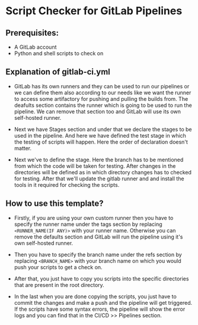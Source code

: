 # Script Checker for GitLab Pipelines

## Prerequisites:
- A GitLab account
- Python and shell scripts to check on

## Explanation of gitlab-ci.yml
- GitLab has its own runners and they can be used to run our pipelines or we can define them also according to our needs like we want the runner to access some artifactory for pushing and pulling the builds from. 
The deafults section contains the runner which is going to be used to run the pipeline. We can remove that section too and GitLab will use its own self-hosted runner.

- Next we have Stages section and under that we declare the stages to be used in the pipeline. And here we have defined the test stage in which the testing of scripts will happen. Here the order of declaration doesn't matter.

- Next we've to define the stage. Here the branch has to be mentioned from which the code will be taken for testing. After changes in the directories will be defined as in which directory changes has to checked for testing.
After that we'll update the gitlab runner and and install the tools in it required for checking the scripts. 

## How to use this template?
- Firstly, if you are using your own custom runner then you have to specify the runner name under the tags section by replacing `<RUNNER_NAME(IF ANY)>` with your runner name. Otherwise you can remove the defaults section and GitLab will run the pipeline using it's own self-hosted runner.

- Then you have to specify the branch name under the refs section by replacing `<BRANCH_NAME>` with your branch name on which you would push your scripts to get a check on.

- After that, you just have to copy you scripts into the specific directories that are present in the root directory.

- In the last when you are done copying the scripts, you just have to commit the changes and make a push and the pipeline will get triggered. If the scripts have some syntax errors, the pipeline will show the error logs and you can find that in the CI/CD >> Pipelines section.